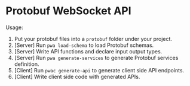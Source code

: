 Protobuf WebSocket API
======================

Usage:

1. Put your protobuf files into a `protobuf` folder under your project.
2. [Server] Run `pwa load-schema` to load Protobuf schemas.
3. [Server] Write API functions and declare input output types.
4. [Server] Run `pwa generate-services` to generate Protobuf services definition.
5. [Client] Run `pwac generate-api` to generate client side API endpoints.
6. [Client] Write client side code with generated APIs.
